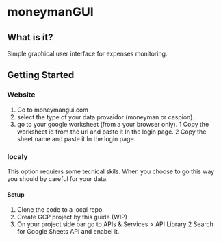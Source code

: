 # moneymanGUI

## What is it?
Simple graphical user interface for expenses monitoring.

## Getting Started
### Website

1. Go to moneymangui.com
2. select the type of your data provaidor (moneyman or caspion).
3. go to your google worksheet (from a your browser only).
  1 Copy the worksheet id from the url and paste it In the login page.
  2 Copy the sheet name and paste it In the login page.
  
 
### localy 
This option requiers some tecnical skils.
When you choose to go this way you should by careful for your data.

#### Setup
1. Clone the code to a local repo.
2. Create GCP project by this guide (WIP)
3. On your project side bar go to APIs & Services > API Library 
 2 Search for Google Sheets API and enabel it.


